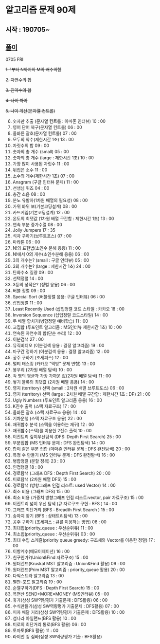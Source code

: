 ﻿# 알고리즘 문제 90제
## 시작 : 190705~
## [풀이](https://github.com/iluvdadong/practiceAlgorithms/tree/master/PS_Practice90/PS_Practice90)

0705 FRI

~~1. 1부터 N까지의 M의 배수의합~~

~~2. 자연수의 합~~

~~3. 진약수의 합~~

~~4. 나이 차이~~

~~5. 나이 계산(문자열 컨트롤)~~


6. 숫자만 추출 (문자열 컨트롤 : 아마존 인터뷰)
10 : 00
7. 영어 단어 복구(문자열 컨트롤)
06 : 00
8. 올바른 괄호(문자열 컨트롤)
07 : 00
9. 모두의 약수(제한시간 1초)
13 : 00
10. 자릿수의 합
09 : 00
11. 숫자의 총 개수 (small)
05 : 00
12. 숫자의 총 개수 (large : 제한시간 1초)
10 : 00
13. 가장 많이 사용된 자릿수
11 : 00
14. 뒤집은 소수
11 : 00
15. 소수의 개수(제한시간 1초)
07 : 00
16. Anagram (구글 인터뷰 문제)
11 : 00
17. 선생님 퀴즈
04 : 00
18. 층간 소음
08 : 00
19. 분노 유발자(1차원 배열의 필요성)
08 : 00
20. 가위 바위 보(기본코딩설계)
08 : 00
21. 카드게임(기본코딩설계)
12 : 00
22. 온도의 최댓값 (1차원 배열 구간합 : 제한시간 1초)
13 : 00
23. 연속 부분 증가수열
08 : 00
24. Jolly Jumpers
17 : 35
25. 석차 구하기(브루트포스)
07 : 00
26. 마라톤
06 : 00
27. N!의 표현법(소인수 분해 응용)
11 : 00
28. N!에서 0의 개수(소인수분해 응용)
06 : 00
29. 3의 개수는? (small : 구글 인터뷰)
05 : 00
30. 3의 개수는? (large : 제한시간 1초)
24 : 00
31. 탄화수소 질량
09 : 00
32. 선택정렬
14 : 00
33. 3등의 성적은? (정렬 응용)
06 : 00
34. 버블 정렬
09 : 00
35. Special Sort (버블정렬 응용: 구글 인터뷰)
06 : 00
36. 삽입정렬
11 : 00
37. Least Recently Used (삽입정렬 코드 스타일 : 카카오
18 : 00
38. Inversion Sequence (삽입정렬 코드스타일)
14 : 00
39. 두 배열 합치기(병합정렬 예비학습)
11 : 00
40. 교집합 (투포인트 알고리즘 : MS인터뷰 제한시간 1초)
10 : 00
41. 연속된 자연수의 합(단순 수리)
12 : 00
42. 이분검색
27 : 00
43. 뮤직비디오 (이분검색 응용 : 결정 알고리즘)
19 : 00
44. 마구간 정하기 (이분검색 응용 : 결정 알고리즘)
12 : 00
45. 공주 구하기 (조세퍼스)
12 : 00
46. 멀티 태스킹 (카카오 "먹방" 문제 변형)
13 : 00
47. 봉우리 (2차원 배열 탐색)
10 : 00
48. 각 행의 평균과 가장 가까운 값(2차원 배열 탐색)
11 : 00
49. 쌓기 블록의 최댓값 (2차원 배열 응용)
14 : 00
50. 영지 (territory) 선택 (small : 2차원 배열 브루트포스)
06 : 00
51. 영지 (territory) 선택 (large : 2차원 배열 구간합 : 제한시간 1초 : DP)
21 : 00
52. Ugly Numbers (투포인트 알고리즘 응용)
16 : 00
53. K진수 출력 (스택 자료구조)
17 : 00
54. 올바른 괄호 (스택 자료구조 응용)
14 : 00
55. 기차운행 (스택 자료구조 응용)
22 : 00
56. 재귀함수 분석 (스택을 이용하는 재귀)
12 : 00
57. 재귀함수(스택)를 이용한 2진수 출력
10 : 00
58. 이진트리 깊이우선탐색 (DFS: Depth First Search)
25 : 00
59. 부분집합 (MS 인터뷰 문제 : DFS 완전탐색)
14 : 00
60. 합이 같은 부분 집합 (아마존 인터뷰 문제 : DFS 완전탐색)
20 : 00
61. 특정 수 만들기 (MS 인터뷰 문제 : DFS 완전탐색)
16 : 00
62. 병합정렬 (분할 정복)
23 : 00
63. 인접행렬
18 : 00
64. 경로탐색 (그래프 DFS : Depth First Search)
20 : 00
65. 미로탐색 (2차원 배열 DFS)
15 : 00
66. 경로탐색 (방향그래프 인접 리스트: used Vector)
14 : 00
67. 최소 비용 (그래프 DFS)
15 : 00
68. 최소 비용 (가중치 방향그래프 인접 리스트:vector, pair 자료구조)
15 : 00
69. 이진트리 넓이 우선 탐색 (큐 자료구조 구현 : BFS )
14 : 00
70. 그래프 최단거리 (BFS : Breadth First Search )
15 : 00
71. 송아지 찾기 (BFS : 상태트리탐색)
13 : 00
72. 공주 구하기 (조세퍼스 : 큐를 이용하는 방법)
08 : 00
73. 최대힙(priority_queue : 우선순위큐)
11 : 00
74. 최소힙(priority_queue : 우선순위큐)
03 : 00
75. 최대 수입 스케쥴(priority queue greedy: 구조체와 Vector를 이용한 정렬)
17 : 00
76. 이항계수(메모이제이션)
16 : 00
77. 친구인가?(Union&Find 자료구조)
15 : 00
78. 원더랜드(Kruskal MST 알고리즘 : Union&Find 활용)
09 : 00
79. 원더랜드(Prim MST 알고리즘 : priority_queue 활용)
20 : 00
80. 다익스트라 알고리즘
13 : 00
81. 벨만-포드 알고리즘
19 : 00
82. 순열구하기(DFS : Depth First Search)
15 : 00
83. 복면산 SEND+MORE=MONEY (MS인터뷰)
05 : 00
84. 휴가(삼성 SW역량평가 기출문제 : DFS활용)
06 : 00
85. 수식만들기(삼성 SW역량평가 기출문제 : DFS활용)
07 : 00
86. 피자 배달 거리(삼성 SW역량평가 기출문제 : DFS활용)
10 : 00
87. 섬나라 아일랜드(BFS 활용)
10 : 00
88. 미로의 최단거리 통로(BFS 활용)
06 : 00
89. 토마토(BFS 활용)
11 : 00
90. 라이언 킹 심바(삼성 SW역량평가 기출 : BFS활용)

